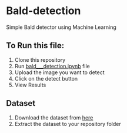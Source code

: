 # Bald-detection

Simple Bald detector using Machine Learning

## To Run this file:

1. Clone this repository
2. Run [bald___detection.ipynb](https://github.com/SaketShah/Bald-detection/blob/main/bald___detection.ipynb) file
3. Upload the image you want to detect
4. Click on the detect button
5. View Results

## Dataset

1. Download the dataset from [here](https://www.kaggle.com/datasets/ashishjangra27/bald-classification-200k-images-celeba)
2. Extract the dataset to your repository folder

